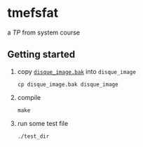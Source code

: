 # tmefsfat

a _TP_ from system course

## Getting started

1.  copy [`disque_image.bak`](disque_image.bak) into `disque_image`
    ```
    cp disque_image.bak disque_image
    ```

2.  compile
    ```
    make
    ```

3.  run some test file
    ```
    ./test_dir
    ```
